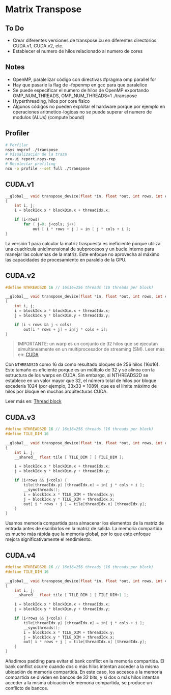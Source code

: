 # Matrix Transpose

## To Do

- Crear diferentes versiones de transpose.cu en diferentes directorios CUDA.v1, CUDA.v2, etc.
- Establecer el numero de hilos relacionado al numero de cores

## Notes

- OpenMP, paralelizar código con directivas #pragma omp parallel for
- Hay que pasarle la flag de -fopenmp en gcc para que paralelice
- Se puede especificar el numero de hilos de OpenMP exportando OMP_NUM_THREADS, OMP_NUM_THREADS=1 ./transpose
- Hyperthreading, hilos por core físico
- Algunos códigos no pueden explotar el hardware porque por ejemplo en operaciones aritmetico-logicas no se puede superar el numero de modulos (ALUs) (compute bound)

## Profiler

```bash
# Perfilar
nsys nvprof ./transpose
# Visualización de la traza
ncu-ui report.nsys-rep
# Recolectar profiling
ncu -o profile --set full ./transpose
```

## CUDA.v1

```c
__global__ void transpose_device(float *in, float *out, int rows, int cols) 
{ 
    int i, j; 
    i = blockIdx.x * blockDim.x + threadIdx.x; 

    if (i<rows)
        for ( j=0; j<cols; j++) 
            out [ i * rows + j ] = in [ j * cols + i ]; 
}
```

La versión 1 para calcular la matriz traspuesta es ineficiente porque utiliza una cuadrícula unidimensional de subprocesos y un bucle interno para manejar las columnas de la matriz. Este enfoque no aprovecha al máximo las capacidades de procesamiento en paralelo de la GPU.

## CUDA.v2

```c
#define NTHREADS2D 16 // 16x16=256 threads (16 threads per block)

__global__ void transpose_device(float *in, float *out, int rows, int cols) 
{ 
    int i, j;
    i = blockIdx.x * blockDim.x + threadIdx.x; 
    j = blockIdx.y * blockDim.y + threadIdx.y; 

    if (i < rows && j < cols)
        out[i * rows + j] = in[j * cols + i]; 
}
```

> IMPORTANTE: un warp es un conjunto de 32 hilos que se ejecutan simultáneamente en un multiprocesador de streaming (SM).
> Leer más en: [CUDA](https://es.wikipedia.org/wiki/CUDA)

Con `NTHREADS2D` como 16 da como resultado bloques de 256 hilos (16x16). Este tamaño es eficiente porque es un múltiplo de 32 y se alinea con la estructura de los warps en CUDA. Sin embargo, si NTHREADS2D se establece en un valor mayor que 32, el número total de hilos por bloque excedería 1024 (por ejemplo, 33x33 = 1089), que es el límite máximo de hilos por bloque en muchas arquitecturas CUDA.

Leer más en: [Thread block](https://en.wikipedia.org/wiki/Thread_block_(CUDA_programming))

## CUDA.v3

```c
#define NTHREADS2D 16 // 16x16=256 threads (16 threads per block)
#define TILE_DIM 16

__global__ void transpose_device(float *in, float *out, int rows, int cols) 
{ 
    int i, j; 
	__shared__ float tile [ TILE_DIM ] [ TILE_DIM ]; 

	i = blockIdx.x * blockDim.x + threadIdx.x; 
	j = blockIdx.y * blockDim.y + threadIdx.y; 

	if (i<rows && j<cols) {
		tile[threadIdx.y] [threadIdx.x] = in[ j * cols + i ];
		__syncthreads(); 
		i = blockIdx.x * TILE_DIM + threadIdx.y;
		j = blockIdx.y * TILE_DIM + threadIdx.x; 
		out[ i * rows + j ] = tile[threadIdx.x] [threadIdx.y];
	}
}
```

Usamos memoria compartida para almacenar los elementos de la matriz de entrada antes de escribirlos en la matriz de salida. La memoria compartida es mucho más rápida que la memoria global, por lo que este enfoque mejora significativamente el rendimiento.

## CUDA.v4

```c
#define NTHREADS2D 16 // 16x16=256 threads (16 threads per block)
#define TILE_DIM 16

__global__ void transpose_device(float *in, float *out, int rows, int cols) 
{ 
    int i, j; 
	__shared__ float tile [ TILE_DIM ] [ TILE_DIM+1 ]; 

	i = blockIdx.x * blockDim.x + threadIdx.x; 
	j = blockIdx.y * blockDim.y + threadIdx.y; 

	if (i<rows && j<cols) {
		tile[threadIdx.y] [threadIdx.x] = in[ j * cols + i ];
		__syncthreads(); 
		i = blockIdx.x * TILE_DIM + threadIdx.y;
		j = blockIdx.y * TILE_DIM + threadIdx.x; 
		out[ i * rows + j ] = tile[threadIdx.x] [threadIdx.y];
	}
}
```

Añadimos padding para evitar el bank conflict en la memoria compartida. El bank conflict ocurre cuando dos o más hilos intentan acceder a la misma ubicación de memoria compartida. En este caso, los accesos a la memoria compartida se dividen en bancos de 32 bits, y si dos o más hilos intentan acceder a la misma ubicación de memoria compartida, se produce un conflicto de bancos.